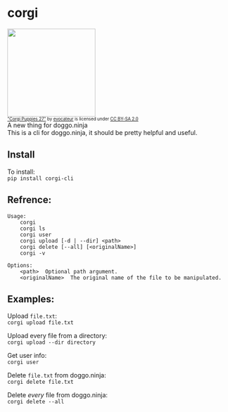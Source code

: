 # corgi
<img width=200 src="https://live.staticflickr.com/8089/8526270764_6d50d1a34f_b.jpg"></img>  
<sup><sup>["Corgi Puppies 27"](https://www.flickr.com/photos/84989911@N00/8526270764) by [evocateur](https://www.flickr.com/photos/84989911@N00) is licensed under [CC BY-SA 2.0](https://creativecommons.org/licenses/by-sa/2.0/?ref=ccsearch&atype=rich)</sup></sup>  
A new thing for doggo.ninja  
This is a cli for doggo.ninja, it should be pretty helpful and useful.  
## Install
To install:  
```pip install corgi-cli```
## Refrence:
```
Usage:
    corgi
    corgi ls
    corgi user
    corgi upload [-d | --dir] <path>
    corgi delete [--all] [<originalName>]
    corgi -v

Options:
    <path>  Optional path argument.
    <originalName>  The original name of the file to be manipulated.
```
## Examples:
Upload ```file.txt```:  
```corgi upload file.txt```  
  
Upload every file from a directory:  
```corgi upload --dir directory```  
  
Get user info:  
```corgi user```  
  
Delete ```file.txt``` from doggo.ninja:  
```corgi delete file.txt```  
  
Delete _every_ file from doggo.ninja:  
```corgi delete --all```
